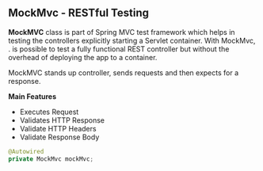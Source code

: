 


## MockMvc - RESTful Testing

**MockMVC**  class is part of Spring MVC test framework which helps in testing the controllers explicitly starting a Servlet container. With MockMvc, . is possible to test a fully functional REST controller but without the overhead of deploying the app to a container.

MockMVC stands up controller, sends requests and then expects for a response.

**Main Features**
- Executes Request
- Validates HTTP Response
- Validate HTTP Headers
- Validate Response Body

```java
@Autowired 
private MockMvc mockMvc;
```
